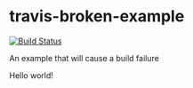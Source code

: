 # travis-broken-example

[![Build Status](https://travis-ci.org/EasyPi/travis-broken-example.svg?branch=master)](https://travis-ci.org/EasyPi/travis-broken-example)

An example that will cause a build failure

Hello world!
